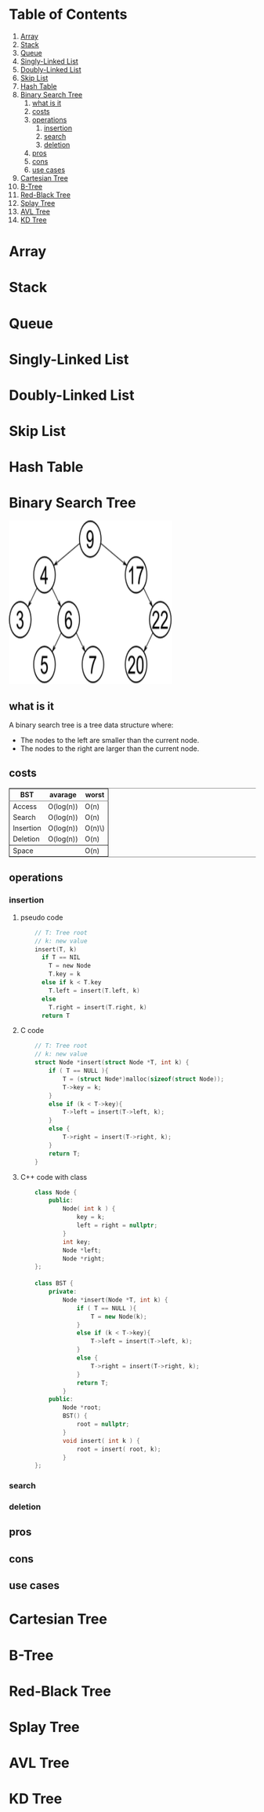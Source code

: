 
# Table of Contents

1.  [Array](#orgf523cbe)
2.  [Stack](#orga7e94d0)
3.  [Queue](#org0fff86e)
4.  [Singly-Linked List](#org05ef637)
5.  [Doubly-Linked List](#orge5db4dc)
6.  [Skip List](#orgb736b49)
7.  [Hash Table](#org68c4f32)
8.  [Binary Search Tree](#orgc4665ca)
    1.  [what is it](#orgcb35d1e)
    2.  [costs](#orgb0a1754)
    3.  [operations](#orgb6347d2)
        1.  [insertion](#org45059db)
        2.  [search](#org30dba85)
        3.  [deletion](#orgd9f5c4e)
    4.  [pros](#org49c67c3)
    5.  [cons](#org0310adc)
    6.  [use cases](#orgefd916f)
9.  [Cartesian Tree](#org8711dff)
10. [B-Tree](#orge8a8202)
11. [Red-Black Tree](#orgdac1893)
12. [Splay Tree](#org4f1a89a)
13. [AVL Tree](#orgf0826e2)
14. [KD Tree](#org53a981f)



<a id="orgf523cbe"></a>

# Array


<a id="orga7e94d0"></a>

# Stack


<a id="org0fff86e"></a>

# Queue


<a id="org05ef637"></a>

# Singly-Linked List


<a id="orge5db4dc"></a>

# Doubly-Linked List


<a id="orgb736b49"></a>

# Skip List


<a id="org68c4f32"></a>

# Hash Table


<a id="orgc4665ca"></a>

# Binary Search Tree

<img src="./.img/bst.png" width="333" height="333">


<a id="orgcb35d1e"></a>

## what is it

A binary search tree is a tree data structure where:

-   The nodes to the left are smaller than the current node.
-   The nodes to the right are larger than the current node.


<a id="orgb0a1754"></a>

## costs

<table border="2" cellspacing="0" cellpadding="6" rules="groups" frame="hsides">


<colgroup>
<col  class="org-left" />

<col  class="org-left" />

<col  class="org-left" />
</colgroup>
<thead>
<tr>
<th scope="col" class="org-left">BST</th>
<th scope="col" class="org-left">avarage</th>
<th scope="col" class="org-left">worst</th>
</tr>
</thead>

<tbody>
<tr>
<td class="org-left">Access</td>
<td class="org-left">O(log(n))</td>
<td class="org-left">O(n)</td>
</tr>


<tr>
<td class="org-left">Search</td>
<td class="org-left">O(log(n))</td>
<td class="org-left">O(n)</td>
</tr>


<tr>
<td class="org-left">Insertion</td>
<td class="org-left">O(log(n))</td>
<td class="org-left">O(n)\)</td>
</tr>


<tr>
<td class="org-left">Deletion</td>
<td class="org-left">O(log(n))</td>
<td class="org-left">O(n)</td>
</tr>
</tbody>

<tbody>
<tr>
<td class="org-left">Space</td>
<td class="org-left">&#xa0;</td>
<td class="org-left">O(n)</td>
</tr>
</tbody>
</table>


<a id="orgb6347d2"></a>

## operations


<a id="org45059db"></a>

### insertion

1.  pseudo code

    ```c
        // T: Tree root
        // k: new value
        insert(T, k)
          if T == NIL
            T = new Node
            T.key = k
          else if k < T.key
            T.left = insert(T.left, k)
          else
            T.right = insert(T.right, k)
          return T
    ```

2.  C code
    
    ```c
        // T: Tree root
        // k: new value
        struct Node *insert(struct Node *T, int k) {
            if ( T == NULL ){
                T = (struct Node*)malloc(sizeof(struct Node));
                T->key = k;
            }
            else if (k < T->key){
                T->left = insert(T->left, k);
            }
            else {
                T->right = insert(T->right, k);
            }
            return T;
        }
    ```

3.  C++ code with class
    
    ```cpp
        class Node {
            public:
                Node( int k ) {
                    key = k;
                    left = right = nullptr;
                }
                int key;
                Node *left;
                Node *right;
        };
        
        class BST {
            private:
                Node *insert(Node *T, int k) {
                    if ( T == NULL ){
                        T = new Node(k);
                    }
                    else if (k < T->key){
                        T->left = insert(T->left, k);
                    }
                    else {
                        T->right = insert(T->right, k);
                    }
                    return T;
                }
            public:
                Node *root;
                BST() {
                    root = nullptr;
                }
                void insert( int k ) {
                    root = insert( root, k);
                }
        };
    ```

<a id="org30dba85"></a>

### search


<a id="orgd9f5c4e"></a>

### deletion


<a id="org49c67c3"></a>

## pros


<a id="org0310adc"></a>

## cons


<a id="orgefd916f"></a>

## use cases


<a id="org8711dff"></a>

# Cartesian Tree


<a id="orge8a8202"></a>

# B-Tree


<a id="orgdac1893"></a>

# Red-Black Tree


<a id="org4f1a89a"></a>

# Splay Tree


<a id="orgf0826e2"></a>

# AVL Tree


<a id="org53a981f"></a>

# KD Tree

